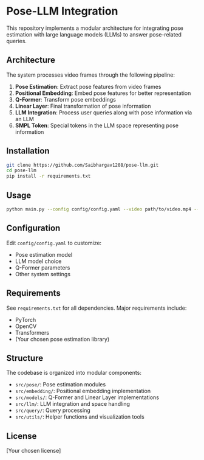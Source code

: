 # Pose-LLM Integration

This repository implements a modular architecture for integrating pose estimation with large language models (LLMs) to answer pose-related queries.

## Architecture

The system processes video frames through the following pipeline:
1. **Pose Estimation**: Extract pose features from video frames
2. **Positional Embedding**: Embed pose features for better representation
3. **Q-Former**: Transform pose embeddings
4. **Linear Layer**: Final transformation of pose information
5. **LLM Integration**: Process user queries along with pose information via an LLM
6. **SMPL Token**: Special tokens in the LLM space representing pose information

## Installation

```bash
git clone https://github.com/Saibhargav1208/pose-llm.git
cd pose-llm
pip install -r requirements.txt
```

## Usage

```bash
python main.py --config config/config.yaml --video path/to/video.mp4 --query "Describe the movement in this video"
```

## Configuration

Edit `config/config.yaml` to customize:
- Pose estimation model
- LLM model choice
- Q-Former parameters
- Other system settings

## Requirements

See `requirements.txt` for all dependencies. Major requirements include:
- PyTorch
- OpenCV
- Transformers
- (Your chosen pose estimation library)

## Structure

The codebase is organized into modular components:
- `src/pose/`: Pose estimation modules
- `src/embedding/`: Positional embedding implementation
- `src/models/`: Q-Former and Linear Layer implementations
- `src/llm/`: LLM integration and space handling
- `src/query/`: Query processing
- `src/utils/`: Helper functions and visualization tools

## License

[Your chosen license]
